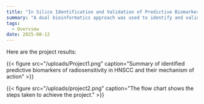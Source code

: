 ```yaml
---
title: "In Silico Identification and Validation of Predictive Biomarkers of Radiosensitivity in Head and Neck Cancer"
summary: "A dual bioinformatics approach was used to identify and validate cancer biomarkers. Literature-based candidates underwent in-silico profiling and TCGA-HNC validation. Separately, GEO-derived radioresistant genes in HPV-negative HNC were assessed via survival analysis using multiple tools for robustness."
tags:
  - Overview
date: 2025-08-12
---
```


Here are the project results: 

{{< figure src="/uploads/Project1.png" caption="Summary of identified predictive biomarkers of radiosensitivity in HNSCC and their mechanism of action" >}} 

{{< figure src="/uploads/project2.png" caption="The flow chart shows the steps taken to achieve the project." >}}


